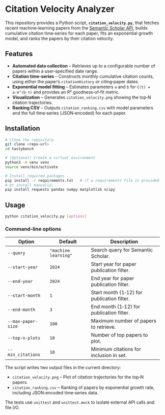 # Citation Velocity Analyzer

This repository provides a Python script, **`citation_velocity.py`**, that fetches recent machine‑learning papers from the [Semantic Scholar API](https://www.semanticscholar.org/), builds cumulative citation time‑series for each paper, fits an exponential growth model, and ranks the papers by their citation velocity.

## Features

- **Automated data collection** – Retrieves up to a configurable number of papers within a user‑specified date range.
- **Citation time‑series** – Constructs monthly cumulative citation counts, using either the paper’s `citationHistory` or citing‑paper dates.
- **Exponential model fitting** – Estimates parameters `a` and `b` for `C(t) = a·e^(b·t)` and provides an R² goodness‑of‑fit metric.
- **Visualization** – Generates `citation_velocity.png` showing the top‑N citation trajectories.
- **Ranking CSV** – Outputs `citation_ranking.csv` with model parameters and the full time‑series (JSON‑encoded) for each paper.

## Installation

```bash
# Clone the repository
git clone <repo-url>
cd tastybench

# (Optional) Create a virtual environment
python3 -m venv venv
source venv/bin/activate

# Install required packages
pip install -r requirements.txt   # if a requirements file is provided
# Or install manually:
pip install requests pandas numpy matplotlib scipy
```

## Usage

```bash
python citation_velocity.py [options]
```

### Command‑line options

| Option            | Default               | Description                                   |
|-------------------|-----------------------|-----------------------------------------------|
| `--query`         | `"machine learning"`  | Search query for Semantic Scholar.            |
| `--start-year`    | `2024`                | Start year for paper publication filter.      |
| `--end-year`      | `2024`                | End year for paper publication filter.        |
| `--start-month`   | `1`                   | Start month (1‑12) for publication filter.    |
| `--end-month`     | `3`                   | End month (1‑12) for publication filter.      |
| `--max-paper-size`| `100`                 | Maximum number of papers to retrieve.         |
| `--top-n-plots`   | `10`                  | Number of top papers to plot.                 |
| `--min_citations` | `10`                  | Minimum citations for inclusion in set.       |
The script writes two output files in the current directory:

- `citation_velocity.png` – Plot of citation trajectories for the top‑N papers.
- `citation_ranking.csv` – Ranking of papers by exponential growth rate, including JSON‑encoded time‑series data.

The tests use `unittest` and `unittest.mock` to isolate external API calls and file I/O.